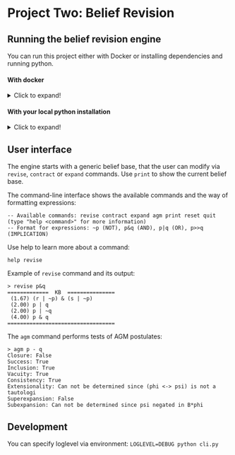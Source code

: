 # Project Two: Belief Revision


## Running the belief revision engine

You can run this project either with Docker or installing dependencies and running python.

#### With docker

<details>
  <summary>Click to expand!</summary>

```bash
cd /this-repo/belief_revision
docker-compose run --rm beliefrevision
```
</details>


#### With your local python installation

<details>
  <summary>Click to expand!</summary>

First install pipenv to manage dependencies:

```bash
pip install --user pipenv
```

With pipenv installed you are ready to install dependencies and run the program:

```bash
cd /this-repo/belief_revision
pipenv install   # to install deps
pipenv shell     # to enter virtualenv
python cli.py    # to run the program
```

</details>



## User interface

The engine starts with a generic belief base, that the user can modify via `revise`, `contract` or `expand` commands.
Use `print` to show the current belief base.

The command-line interface shows the available commands and the way of formatting expressions:

```
-- Available commands: revise contract expand agm print reset quit (type "help <command>" for more information)
-- Format for expressions: ~p (NOT), p&q (AND), p|q (OR), p>>q (IMPLICATION)
```

Use help to learn more about a command: 

```
help revise
```

Example of `revise` command and its output:

```
> revise p&q
=============  KB  ===============
 (1.67) (r | ~p) & (s | ~p)
 (2.00) p | q
 (2.00) p | ~q
 (4.00) p & q
==================================
```

The `agm` command performs tests of AGM postulates:

```
> agm p - q
Closure: False
Success: True
Inclusion: True
Vacuity: True
Consistency: True
Extensionality: Can not be determined since (phi <-> psi) is not a tautologi
Superexpansion: False
Subexpansion: Can not be determined since psi negated in B*phi
```


## Development

You can specify loglevel via environment: `LOGLEVEL=DEBUG python cli.py`

